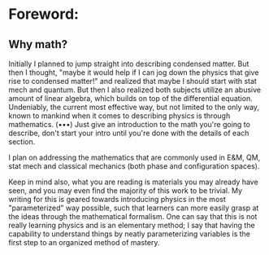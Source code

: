 # Foreword:

## Why math?
Initially I planned to jump straight into describing condensed matter. But then I thought, "maybe it would help if I can jog down the physics that give rise to condensed matter!" and realized that maybe I should start with stat mech and quantum. But then I also realized both subjects utilize an abusive amount of linear algebra, which builds on top of the differential equation. Undeniably, the current most effective way, but not limited to the only way, known to mankind when it comes to describing physics is through mathematics. (•••) Just give an introduction to the math you're going to describe, don't start your intro until you're done with the details of each section. 

I plan on addressing the mathematics that are commonly used in E&M, QM, stat mech and classical mechanics (both phase and configuration spaces). 

Keep in mind also, what you are reading is materials you may already have seen, and you may even find the majority of this work to be trivial. My writing for this is geared towards introducing physics in the most "parameterized" way possible, such that learners can more easily grasp at the ideas through the mathematical formalism. One can say that this is not really learning physics and is an elementary method; I say that having the capability to understand things by neatly parameterizing variables is the first step to an organized method of mastery. 